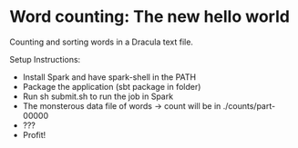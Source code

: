 Word counting: The new hello world
==================================

Counting and sorting words in a Dracula text file. 

Setup Instructions:

* Install Spark and have spark-shell in the PATH
* Package the application (sbt package in folder)
* Run sh submit.sh to run the job in Spark
* The monsterous data file of words -> count will be in ./counts/part-00000
* ???
* Profit!
